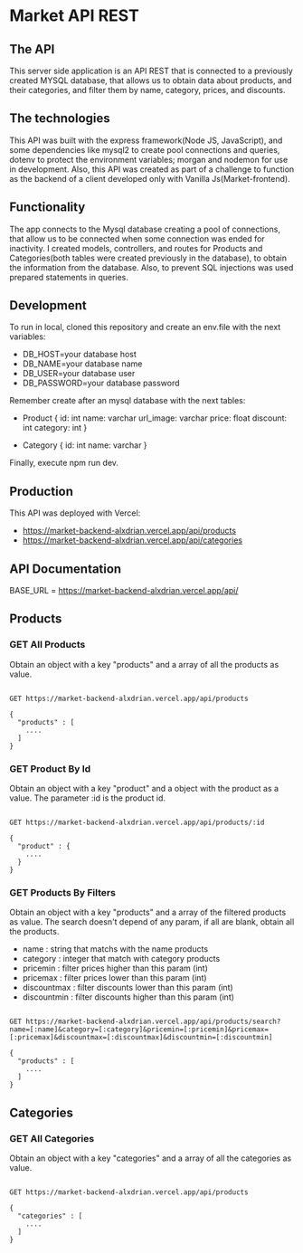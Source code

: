# Market API REST

## The API

This server side application is an API REST that is connected to a previously created MYSQL database, that allows us to obtain data about products, and their categories, and filter them by name, category, prices, and discounts.

## The technologies

This API was built with the express framework(Node JS, JavaScript), and some dependencies like mysql2 to create pool connections and queries, dotenv to protect the environment variables; morgan and nodemon for use in development. Also, this API was created as part of a challenge to function as the backend of a client developed only with Vanilla Js(Market-frontend). 

## Functionality

The app connects to the Mysql database creating a pool of connections, that allow us to be connected when some connection was ended for inactivity. I created models, controllers, and routes for Products and Categories(both tables were created previously in the database), to obtain the information from the database. Also, to prevent SQL injections was used prepared statements in queries.

## Development

To run in local, cloned this repository and create an env.file with the next variables:
- DB_HOST=your database host
- DB_NAME=your database name
- DB_USER=your database user
- DB_PASSWORD=your database password

Remember create after an mysql database with the next tables:
- Product {
  id: int
  name: varchar
  url_image: varchar
  price: float
  discount: int
  category: int
}

- Category {
  id: int
  name: varchar
}

Finally, execute npm run dev.

## Production

This API was deployed with Vercel: 
- https://market-backend-alxdrian.vercel.app/api/products
- https://market-backend-alxdrian.vercel.app/api/categories

## API Documentation

BASE_URL = https://market-backend-alxdrian.vercel.app/api/

## Products

### GET All Products

Obtain an object with a key "products" and a array of all the products as value.

```shell

GET https://market-backend-alxdrian.vercel.app/api/products

{  
  "products" : [
    ....
  ]
}

```

### GET Product By Id

Obtain an object with a key "product" and a object with the product as a value. The parameter :id is the product id.

```shell

GET https://market-backend-alxdrian.vercel.app/api/products/:id

{  
  "product" : {
    ....
  }
}

```

### GET Products By Filters

Obtain an object with a key "products" and a array of the filtered products as value.
The search doesn't depend of any param, if all are blank, obtain all the products.

- name : string that matchs with the name products
- category : integer that match with category products
- pricemin : filter prices higher than this param (int)
- pricemax : filter prices lower than this param (int)
- discountmax : filter discounts lower than this param (int)
- discountmin : filter discounts higher than this param (int)

```shell

GET https://market-backend-alxdrian.vercel.app/api/products/search?name=[:name]&category=[:category]&pricemin=[:pricemin]&pricemax=[:pricemax]&discountmax=[:discountmax]&discountmin=[:discountmin]

{  
  "products" : [
    ....
  ]
}

```

## Categories

### GET All Categories 

Obtain an object with a key "categories" and a array of all the categories as value.

```shell

GET https://market-backend-alxdrian.vercel.app/api/products

{  
  "categories" : [
    ....
  ]
}

```

